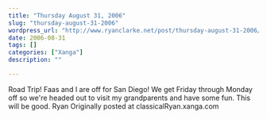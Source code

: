 ```yaml
---
title: "Thursday August 31, 2006"
slug: "thursday-august-31-2006"
wordpress_url: "http://www.ryanclarke.net/post/thursday-august-31-2006/"
date: 2006-08-31
tags: []
categories: ["Xanga"]
description: ""

---
```


Road Trip!
Faas and I are off for San Diego! We get Friday through Monday off so we're headed out to visit my grandparents and have some fun.
This will be good.
Ryan
Originally posted at classicalRyan.xanga.com
